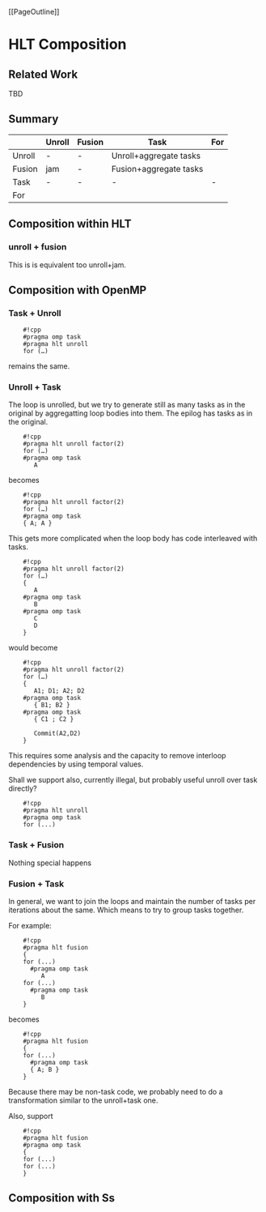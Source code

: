 [[PageOutline]]

# HLT Composition

## Related Work

TBD

## Summary

|        | Unroll | Fusion | Task | For |
|--------|--------|--------|------|-----|
| Unroll |   -    |   -    | Unroll+aggregate tasks | |
| Fusion |  jam   |   -    | Fusion+aggregate tasks | |
| Task   |   -    |   -    |  -   |  -  |
| For    |        |        |      |     |

## Composition within HLT

### unroll + fusion

This is is equivalent too unroll+jam. 

## Composition with OpenMP

### Task + Unroll


        #!cpp
        #pragma omp task
        #pragma hlt unroll
        for (…)

remains the same.

### Unroll + Task

The loop is unrolled, but we try to generate still as many tasks as in the original by aggregatting loop bodies into them.
The epilog has tasks as in the original.


        #!cpp
        #pragma hlt unroll factor(2)
        for (…)
        #pragma omp task
           A 
becomes 

        #!cpp
        #pragma hlt unroll factor(2)
        for (…)
        #pragma omp task
        { A; A }

This gets more complicated when the loop body has code interleaved with tasks.


        #!cpp
        #pragma hlt unroll factor(2)
        for (…)                 
        {
           A
        #pragma omp task
           B
        #pragma omp task
           C
           D
        }

would become


        #!cpp
        #pragma hlt unroll factor(2)
        for (…)                 
        {
           A1; D1; A2; D2
        #pragma omp task
           { B1; B2 }
        #pragma omp task
           { C1 ; C2 }
        
           Commit(A2,D2)
        }

This requires some analysis and the capacity to remove interloop dependencies by using temporal values.

Shall we support also, currently illegal, but probably useful unroll over task directly?


        #!cpp
        #pragma hlt unroll
        #pragma omp task
        for (...)

### Task + Fusion

Nothing special happens

### Fusion + Task

In general, we want to join the loops and maintain the number of tasks per iterations about the same. Which means to try to group tasks together.

For example:


        #!cpp
        #pragma hlt fusion
        {
        for (...)
          #pragma omp task
             A
        for (...)
          #pragma omp task
             B
        }

becomes


        #!cpp
        #pragma hlt fusion
        {
        for (...)
          #pragma omp task
          { A; B }
        }

Because there may be non-task code, we probably need to do a transformation similar to the unroll+task one.

Also, support


        #!cpp
        #pragma hlt fusion
        #pragma omp task
        {
        for (...)
        for (...)
        }


## Composition with Ss